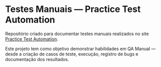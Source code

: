 #  Testes Manuais — Practice Test Automation

Repositório criado para documentar testes manuais realizados no site [Practice Test Automation](https://practicetestautomation.com/practice/).

Este projeto tem como objetivo demonstrar habilidades em QA Manual — desde a criação de casos de teste, execução, registro de bugs e documentação dos resultados.
